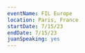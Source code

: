 ```yaml
---
eventName: FIL Europe
location: Paris, France
startDate: 7/15/23
endDate: 7/15/23
juanSpeaking: yes 
---
```


